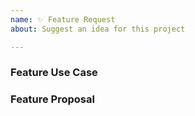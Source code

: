 ```yaml
---
name: ✨ Feature Request
about: Suggest an idea for this project

---
```


<!--
  ⚡️ katchow! We 💛 issues.

  Please - do not - remove this template.
  Please - do not - skip or remove parts of this template.
  Or your issue may be closed.

  👉🏽 Need help or support? Open a SUPPORT issue instead.
-->

### Feature Use Case


### Feature Proposal
